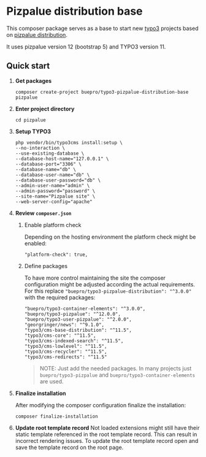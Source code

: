 # Pizpalue distribution base

This composer package serves as a base to start new [typo3](https://typo3.org) projects based on 
[pizpalue distribution](https://extensions.typo3.org/extension/pizpalue_distribution/).

It uses pizpalue version 12 (bootstrap 5) and TYPO3 version 11.

## Quick start

1.  **Get packages**
    ```
    composer create-project buepro/typo3-pizpalue-distribution-base pizpalue 
    ```

1.  **Enter project directory**
    ```
    cd pizpalue
    ```

1.  **Setup TYPO3**
    ```
    php vendor/bin/typo3cms install:setup \
    --no-interaction \
    --use-existing-database \
    --database-host-name="127.0.0.1" \
    --database-port="3306" \
    --database-name="db" \
    --database-user-name="db" \
    --database-user-password="db" \
    --admin-user-name="admin" \
    --admin-password="password" \
    --site-name="Pizpalue site" \
    --web-server-config="apache"
    ```

1.  **Review `composer.json`**

    1.  Enable platform check
    
        Depending on the hosting environment the platform check might be enabled:
        ```
        "platform-check": true,
        ```
    
    1.  Define packages
    
        To have more control maintaining the site the composer configuration might be adjusted according the 
        actual requirements. For this replace `"buepro/typo3-pizpalue-distribution": "^3.0.0"` with the required 
        packages:
        ```
        "buepro/typo3-container-elements": "^3.0.0",
		"buepro/typo3-pizpalue": "^12.0.0",
		"buepro/typo3-user-pizpalue": "^2.0.0",
		"georgringer/news": "^9.1.0",
		"typo3/cms-base-distribution": "^11.5",
		"typo3/cms-core": "^11.5",
		"typo3/cms-indexed-search": "^11.5",
		"typo3/cms-lowlevel": "^11.5",
		"typo3/cms-recycler": "^11.5",
		"typo3/cms-redirects": "^11.5"
        ```
        > NOTE: Just add the needed packages. In many projects just `buepro/typo3-pizpalue` and 
        `buepro/typo3-container-elements` are used.
   
1.  **Finalize installation**
    
    After modifying the composer configuration finalize the installation:
    ```
    composer finalize-installation
    ```

1.  **Update root template record**
    Not loaded extensions might still have their static template referenced in the root template record.
    This can result in incorrect rendering issues. To update the root template record open and save the template
    record on the root page.